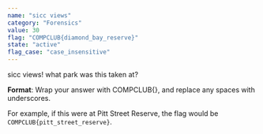 ```yaml
---
name: "sicc views"
category: "Forensics"
value: 30
flag: "COMPCLUB{diamond_bay_reserve}"
state: "active"
flag_case: "case_insensitive"
---
```


sicc views! what park was this taken at?

**Format**: Wrap your answer with COMPCLUB{}, and replace any spaces with underscores.

For example, if this were at Pitt Street Reserve, the flag would be `COMPCLUB{pitt_street_reserve}`.
